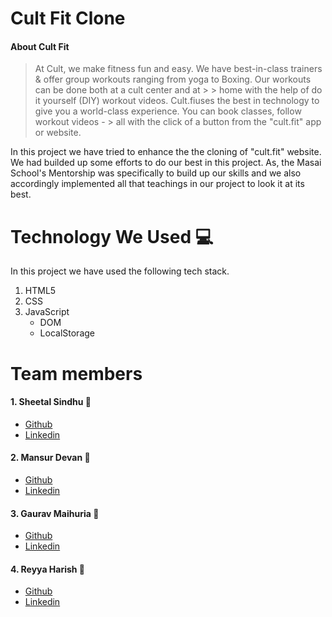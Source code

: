 # Cult Fit Clone 

#### About Cult Fit
> At Cult, we make fitness fun and easy. We have best-in-class trainers & offer group workouts ranging from yoga to Boxing. Our workouts can be done both at a cult center and at > > home with the help of do it yourself (DIY) workout videos. Cult.fiuses the best in technology to give you a world-class experience. You can book classes, follow workout videos - > all with the click of a button from the "cult.fit" app or website. 

In this project we have tried to enhance the the cloning of "cult.fit" website. We had builded up some efforts to do our best in this project. As, the Masai School's Mentorship  was specifically to build up our skills and we also accordingly implemented all that teachings in our project to look it at its best.

# Technology We Used :computer:
In this project we have used the following tech stack.

1. HTML5
2. CSS
3. JavaScript
   * DOM
   * LocalStorage




# Team members 

#### 1. Sheetal Sindhu :woman:
* [Github](https://github.com/sheetalsindhu)
* [Linkedin](https://www.linkedin.com/in/sheetalsindhu)

#### 2. Mansur Devan :boy:
* [Github](https://github.com/mansur3)
* [Linkedin](https://www.linkedin.com/in/mansur-dewan-989751170/)

#### 3. Gaurav Maihuria :boy:
* [Github](https://github.com/gaurav16-lang)
* [Linkedin](https://www.linkedin.com/in/gaurav-maihuria-734b2120a/)

#### 4. Reyya Harish :boy:
* [Github](https://github.com/harishreyya)
* [Linkedin](https://www.linkedin.com/in/r-harish-832793218)

